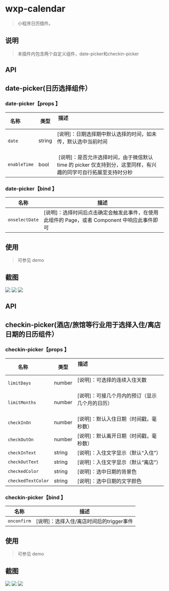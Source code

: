 # wxp-calendar

> 小程序日历插件。

## 说明

> 本插件内包含两个自定义组件，date-picker和checkin-picker

## API
## date-picker(日历选择组件）

### date-picker【props 】

| 名称         | 类型|描述                                                                                                           |
| ------------ |--- |-------------------------------------------------------------------------------------------------------------- |
| `date`       |string |[说明]：日期选择期中默认选择的时间，如未传，默认选中当前时间                                                   |
| `enableTime` |bool | [说明]：是否允许选择时间，由于微信默认 time 的 picker 仅支持到分，这里同样，有兴趣的同学可自行拓展至支持时分秒 |

### date-picker【bind 】

| 名称           | 描述                                                                                         |
| -------------- | -------------------------------------------------------------------------------------------- |
| `onselectDate` | [说明]：选择时间后点击确定会触发此事件，在使用此组件的 Page，或者 Component 中响应此事件即可 |

## 使用

> 可参见 demo

## 截图

![](https://github.com/yautah/wxp-calender/blob/master/snapshots/1.png?raw=true)
![](https://github.com/yautah/wxp-calender/blob/master/snapshots/2.png?raw=true)
![](https://github.com/yautah/wxp-calender/blob/master/snapshots/3.png?raw=true)


## API
## checkin-picker(酒店/旅馆等行业用于选择入住/离店日期的日历组件）

### checkin-picker【props 】

| 名称         | 类型|描述                                                                                                           |
| ------------ | --- |-------------------------------------------------------------------------------------------------------------- |
| `limitDays`       |number |[说明]：可选择的连续入住天数                                                  |
| `limitMonths`       |number |[说明]：可接几个月内的预订（显示几个月的日历）                                                   |
| `checkInOn`       |number |[说明]：默认入住日期（时间戳，毫秒数） |
| `checkOutOn`       |number |[说明]：默认离开日期（时间戳，毫秒数） |
| `checkInText`       | string|[说明]：入住文字显示（默认“入住”）|
| `checkOutText` | string |[说明]：入住文字显示（默认“离店”） |
| `checkedColor` | string |[说明]：选中日期的背景色 |
| `checkedTextColor` | string |[说明]：选中日期的文字颜色 |

### checkin-picker【bind 】

| 名称           | 描述                                                                                         |
| -------------- | -------------------------------------------------------------------------------------------- |
| `onconfirm` | [说明]：选择入住/离店时间后的trigger事件 |

## 使用

> 可参见 demo

## 截图

![](https://github.com/yautah/wxp-calender/blob/master/snapshots/4.png?raw=true)
![](https://github.com/yautah/wxp-calender/blob/master/snapshots/5.png?raw=true)
![](https://github.com/yautah/wxp-calender/blob/master/snapshots/6.png?raw=true)
